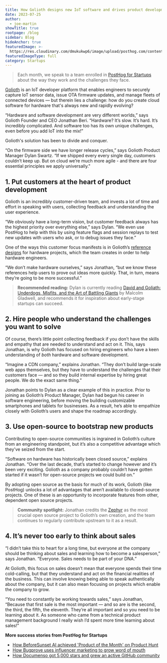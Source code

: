 ```yaml
---
title: How Golioth designs new IoT software and drives product development
date: 2023-07-25
author:
  - joe-martin
showTitle: true
rootpage: /blog
sidebar: Blog
hideAnchor: true
featuredImage: >-
  https://res.cloudinary.com/dmukukwp6/image/upload/posthog.com/contents/images/blog/posthog-engineering-blog.png
featuredImageType: full
category: Startups
---
```


> Each month, we speak to a team enrolled in [PostHog for Startups](/startups) about the way they work and the challenges they face.

[Golioth](https://golioth.io/) is an IoT developer platform that enables engineers to securely capture IoT sensor data, issue OTA firmware updates, and manage fleets of connected devices — but therein lies a challenge: how do you create cloud software for hardware that's always new and rapidly evolving?

“Hardware and software development are very different worlds,” says Golioth Founder and CEO Jonathan Beri. “Hardware? It’s slow. It’s hard. It’s incredibly complicated. And software too has its own unique challenges, even before you add IoT into the mix!”

Golioth's solution has been to divide and conquer.

“On the firmware side we have longer release cycles,” says Golioth Product Manager Dylan Swartz. “If we shipped every every single day, customers couldn’t keep up. But on cloud we’re much more agile - and there are four essential principles we apply universally."

## 1. Put customers at the heart of product development

Golioth is an incredibly customer-driven team, and invests a lot of time and effort in speaking with users, collecting feedback and understanding the user experience. 

“We obviously have a long-term vision, but customer feedback always has the highest priority over everything else,” says Dylan. “We even use PostHog to help with this by using feature flags and session replays to test new updates with users who ask, or to debug issues they face.”

One of the ways this customer focus manifests is in Golioth’s [reference designs](https://projects.golioth.io/) for hardware projects, which the team creates in order to help hardware engineers. 

“We don’t make hardware ourselves,” says Jonathan, “but we know these references help users to prove out ideas more quickly. That, in turn, means they’re going to be more successful.”

> **Recommended reading:** Dylan is currently reading [David and Goliath: Underdogs, Misfits, and the Art of Battling Giants](https://en.wikipedia.org/wiki/David_and_Goliath_(book)) by Malcolm Gladwell, and recommends it for inspiration about early-stage startups can succeed.  

## 2. Hire people who understand the challenges you want to solve

Of course, there’s little point collecting feedback if you don’t have the skills and empathy that are needed to understand and act on it. This, says Jonathan, is why Golioth has focused on hiring engineers who have a keen understanding of _both_ hardware and software development. 

“Imagine a CDN company,” explains Jonathan. “They don’t build large-scale web apps themselves, but they have to understand the challenges that their customers face — and so they build internal expertise by hiring great people. We do the exact same thing.”

Jonathan points to Dylan as a clear example of this in practice. Prior to joining as Golioth’s Product Manager, Dylan had begun his career in software engineering, before moving the building customizable smartphones and tablets for businesses. As a result, he’s able to empathize closely with Golioth’s users and shape the roadmap accordingly.

## 3. Use open-source to bootstrap new products

Contributing to open-source communities is ingrained in Golioth’s culture from an engineering standpoint, but it’s also a competitive advantage which they’ve seized from the start. 

“Software on hardware has historically been closed source,” explains Jonathan. “Over the last decade, that’s started to change however and it’s been very exciting. Golioth as a company probably couldn’t have gotten started if it wasn’t for open-source projects we could build on.”

By adopting open source as the basis for much of its work, Golioth (like PostHog) unlocks a lot of advantages that aren’t available to closed-source projects. One of these is an opportunity to incorporate features from other, dependent open source projects. 

> **Community spotlight:** Jonathan credits the [Zephyr](https://www.zephyrproject.org/) as the most crucial open source project to Golioth’s own creation, and the team continues to regularly contribute upstream to it as a result. 

## 4. It’s never too early to think about sales

“I didn’t take this to heart for a long time, but everyone at the company should be thinking about sales and learning how to become a salesperson,” says Jonathan. “Everyone. Sales needs to be part of your DNA.”

At Golioth, this focus on sales doesn’t mean that everyone spends their time cold-calling, but that they understand and act on the financial realities of the business. This can involve knowing being able to speak authentically about the company, but it can also mean focusing on projects which enable the company to grow. 

“You need to constantly be working towards sales,” says Jonathan, “Because that first sale is the most important — and so are is the second, the third, the fifth, the eleventh. They’re all important and so you need to be learning about it. As someone who came from a technical product management background I really wish I’d spent more time learning about sales!”

**More success stories from PostHog for Startups**
- [How BeforeSunset AI achieved 'Product of the Month' on Product Hunt](/spotlight/startup-before-sunset-ai)
- [How Bugprove uses influencer marketing to grow word of mouth](/spotlight/startup-bugprove)
- [How Documenso got 5,000 stars and grew an active GitHub community](/spotlight/startup-documenso)


